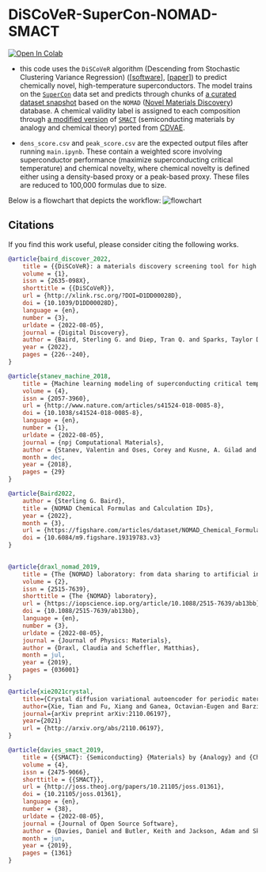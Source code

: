 # DiSCoVeR-SuperCon-NOMAD-SMACT

[![Open In Colab](https://colab.research.google.com/assets/colab-badge.svg)](https://colab.research.google.com/github/cseeg/DiSCoVeR-SuperCon-NOMAD-SMACT/blob/main/main.ipynb)

* this code uses the `DiSCoVeR` algorithm (Descending from Stochastic Clustering Variance Regression) ([[software](https://github.com/sparks-baird/mat_discover)], [[paper](https://dx.doi.org/10.1039/D1DD00028D)]) to predict chemically novel, high-temperature superconductors. The model trains on the [`SuperCon`](https://github.com/vstanev1/Supercon) data set and predicts through chunks of [a curated dataset snapshot](https://figshare.com/articles/dataset/NOMAD_Chemical_Formulas_and_Calculation_IDs/19319783) based on the `NOMAD` ([Novel Materials Discovery](https://nomad-lab.eu/)) database. A chemical validity label is assigned to each composition through [a modified version](https://github.com/txie-93/cdvae/blob/51383a9bf6477db01fb66b341ff75b5bad33ca90/scripts/eval_utils.py#L121-L162) of [`SMACT`](https://github.com/WMD-group/SMACT) (semiconducting materials by analogy and chemical theory) ported from [CDVAE](https://github.com/txie-93/cdvae).

* `dens_score.csv` and `peak_score.csv` are the expected output files after running `main.ipynb`. These contain a weighted score involving superconductor performance (maximize superconducting critical temperature) and chemical novelty, where chemical novelty is defined either using a density-based proxy or a peak-based proxy. These files are reduced to 100,000 formulas due to size.

Below is a flowchart that depicts the workflow:
![flowchart](https://i.imgur.com/7Y6ifJg.png "flowchart")

## Citations
If you find this work useful, please consider citing the following works.

```bib
@article{baird_discover_2022,
	title = {{DiSCoVeR}: a materials discovery screening tool for high performance, unique chemical compositions},
	volume = {1},
	issn = {2635-098X},
	shorttitle = {{DiSCoVeR}},
	url = {http://xlink.rsc.org/?DOI=D1DD00028D},
	doi = {10.1039/D1DD00028D},
	language = {en},
	number = {3},
	urldate = {2022-08-05},
	journal = {Digital Discovery},
	author = {Baird, Sterling G. and Diep, Tran Q. and Sparks, Taylor D.},
	year = {2022},
	pages = {226--240},
}
```

```bib
@article{stanev_machine_2018,
	title = {Machine learning modeling of superconducting critical temperature},
	volume = {4},
	issn = {2057-3960},
	url = {http://www.nature.com/articles/s41524-018-0085-8},
	doi = {10.1038/s41524-018-0085-8},
	language = {en},
	number = {1},
	urldate = {2022-08-05},
	journal = {npj Computational Materials},
	author = {Stanev, Valentin and Oses, Corey and Kusne, A. Gilad and Rodriguez, Efrain and Paglione, Johnpierre and Curtarolo, Stefano and Takeuchi, Ichiro},
	month = dec,
	year = {2018},
	pages = {29}
}
```

```bib
@article{Baird2022,
	author = {Sterling G. Baird},
	title = {NOMAD Chemical Formulas and Calculation IDs},
	year = {2022},
	month = {3},
	url = {https://figshare.com/articles/dataset/NOMAD_Chemical_Formulas_and_Calculation_IDs/19319783},
	doi = {10.6084/m9.figshare.19319783.v3}
}
	
```

```bib
@article{draxl_nomad_2019,
	title = {The {NOMAD} laboratory: from data sharing to artificial intelligence},
	volume = {2},
	issn = {2515-7639},
	shorttitle = {The {NOMAD} laboratory},
	url = {https://iopscience.iop.org/article/10.1088/2515-7639/ab13bb},
	doi = {10.1088/2515-7639/ab13bb},
	language = {en},
	number = {3},
	urldate = {2022-08-05},
	journal = {Journal of Physics: Materials},
	author = {Draxl, Claudia and Scheffler, Matthias},
	month = jul,
	year = {2019},
	pages = {036001}
}
```

```bib
@article{xie2021crystal,
	title={Crystal diffusion variational autoencoder for periodic material generation},
	author={Xie, Tian and Fu, Xiang and Ganea, Octavian-Eugen and Barzilay, Regina and Jaakkola, Tommi},
	journal={arXiv preprint arXiv:2110.06197},
	year={2021}
	url = {http://arxiv.org/abs/2110.06197},
}
```

```bib
@article{davies_smact_2019,
	title = {{SMACT}: {Semiconducting} {Materials} by {Analogy} and {Chemical} {Theory}},
	volume = {4},
	issn = {2475-9066},
	shorttitle = {{SMACT}},
	url = {http://joss.theoj.org/papers/10.21105/joss.01361},
	doi = {10.21105/joss.01361},
	language = {en},
	number = {38},
	urldate = {2022-08-05},
	journal = {Journal of Open Source Software},
	author = {Davies, Daniel and Butler, Keith and Jackson, Adam and Skelton, Jonathan and Morita, Kazuki and Walsh, Aron},
	month = jun,
	year = {2019},
	pages = {1361}
}
```
